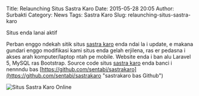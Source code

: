 Title: Relaunching Situs Sastra Karo
Date: 2015-05-28 20:05
Author: Surbakti
Category: News
Tags: Sastra Karo
Slug: relaunching-situs-sastra-karo

<div class="alert alert-danger" role="alert">
  Situs enda lanai aktif
</div>

Perban enggo ndekah sitik situs [sastra karo] enda ndai la i update, e makana gundari enggo modifikasi kami situs enda gelah erjilena, ras er pedasna i akses arah komputer/laptop ntah pe mobile. Website enda i ban alu Laravel 5, MySQL ras Bootstrap. 
Source code situs [sastra karo] enda banci i nennndu bas [https://github.com/sentabi/sastrakaro](https://github.com/sentabi/sastrakaro "sastrakaro bas Github")

<img src="/gambar/sastrakaroweb.png" class="img-fluid" alt="Situs Sastra Karo Online">

[sastra karo]:http://sastra.karo.or.id